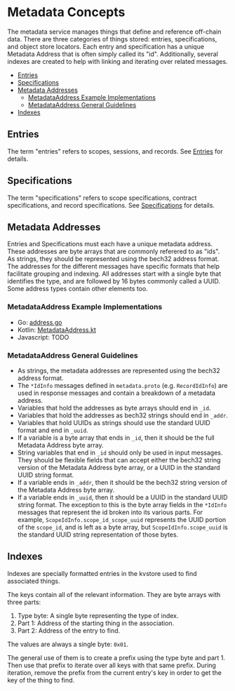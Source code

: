 # Metadata Concepts

The metadata service manages things that define and reference off-chain data.
There are three categories of things stored: entries, specifications, and object store locators.
Each entry and specification has a unique Metadata Address that is often simply called its "id".
Additionally, several indexes are created to help with linking and iterating over related messages.

<!-- TOC -->
  - [Entries](#entries)
  - [Specifications](#specifications)
  - [Metadata Addresses](#metadata-addresses)
    - [MetadataAddress Example Implementations](#metadataaddress-example-implementations)
    - [MetadataAddress General Guidelines](#metadataaddress-general-guidelines)
  - [Indexes](#indexes)



## Entries

The term "entries" refers to scopes, sessions, and records.
See [Entries](02_state.md#entries) for details.

## Specifications

The term "specifications" refers to scope specifications, contract specifications, and record specifications.
See [Specifications](02_state.md#specifications) for details.

## Metadata Addresses

Entries and Specifications must each have a unique metadata address.
These addresses are byte arrays that are commonly referered to as "ids".
As strings, they should be represented using the bech32 address format.
The addresses for the different messages have specific formats that help facilitate grouping and indexing.
All addresses start with a single byte that identifies the type, and are followed by 16 bytes commonly called a UUID.
Some address types contain other elements too.

### MetadataAddress Example Implementations

* Go: [address.go](https://github.com/provenance-io/provenance/blob/main/x/metadata/spec/examples/go/metadata_address.go)
* Kotlin: [MetadataAddress.kt](https://github.com/provenance-io/provenance/blob/main/x/metadata/spec/examples/kotlin/src/main/kotlin/MetadataAddress.kt)
* Javascript: TODO

### MetadataAddress General Guidelines

* As strings, the metadata addresses are represented using the bech32 address format.
* The `*IdInfo` messages defined in `metadata.proto` (e.g. `RecordIdInfo`) are used in response messages and contain a breakdown of a metadata address.
* Variables that hold the addresses as byte arrays should end in `_id`.
* Variables that hold the addresses as bech32 strings should end in `_addr`.
* Variables that hold UUIDs as strings should use the standard UUID format and end in `_uuid`.
* If a variable is a byte array that ends in `_id`, then it should be the full Metadata Address byte array.
* String variables that end in `_id` should only be used in input messages.
  They should be flexible fields that can accept either the bech32 string version of the Metadata Address byte array, or a UUID in the standard UUID string format.
* If a variable ends in `_addr`, then it should be the bech32 string version of the Metadata Address byte array.
* If a variable ends in `_uuid`, then it should be a UUID in the standard UUID string format.
  The exception to this is the byte array fields in the `*IdInfo` messages that represent the id broken into its various parts.
  For example, `ScopeIdInfo.scope_id_scope_uuid` represents the UUID portion of the `scope_id`, and is left as a byte array,
  but `ScopeIdInfo.scope_uuid` is the standard UUID string representation of those bytes.

## Indexes

Indexes are specially formatted entries in the kvstore used to find associated things.

The keys contain all of the relevant information.
They are byte arrays with three parts:
1. Type byte: A single byte representing the type of index.
1. Part 1: Address of the starting thing in the association.
1. Part 2: Address of the entry to find.

The values are always a single byte: `0x01`.

The general use of them is to create a prefix using the type byte and part 1.
Then use that prefix to iterate over all keys with that same prefix.
During iteration, remove the prefix from the current entry's key in order to get the key of the thing to find.
